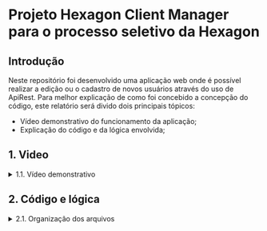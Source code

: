 # Projeto Hexagon Client Manager para o processo seletivo da Hexagon

## Introdução

Neste repositório foi desenvolvido uma aplicação web onde é possível realizar a edição ou o cadastro de novos usuários através do uso de ApiRest. Para melhor explicação de como foi concebido a concepção do código, este relatório será divido dois principais tópicos:

* Vídeo demonstrativo do funcionamento da aplicação;
* Explicação do código e da lógica envolvida;

## 1. Video

<details>
  <summary>1.1. Vídeo demonstrativo</summary><br />
    [![Assistir o vídeo](https://w7.pngwing.com/pngs/467/458/png-transparent-video-player-play-together-angle-text-photography-thumbnail.png)]      (https://clipchamp.com/watch/WcTxfhf6NcR)        
</details>

## 2. Código e lógica

        
<details>
  <summary>2.1. Organização dos arquivos</summary><br />
  Para facilitar a leitura e reaproveitamento de funções, o código possui uma pasta principal onde se encontram todos os arquivos Javascript chamada <strong>src</strong>. Dentro desta existem os seguintes diretórios:<br />
  
  * <strong>functions</strong> - Dentro desta pasta, existem arquivos com funções usadas em todas as páginas da aplicação, ou seja, funções globais;
  * <strong>component</strong> - Dentro desta pasta, temos os componentes que irão ser renderizados em cada página da aplicação feita em React.js;
  * <strong>pages</strong> - Dentro desta pasta, temos as páginas da aplicação que renderizam os componentes dependendo do caminho que estamos (/edit, /home, etc)
  
  
</details>
